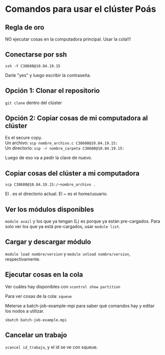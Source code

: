 # Comandos para usar el clúster Poás

## Regla de oro
NO ejecutar cosas en la computadora principal. Usar la cola!!!

## Conectarse por ssh
`ssh -Y C38680@10.84.19.15`

Darle "yes" y luego escribir la contraseña.

## Opción 1: Clonar el repositorio
`git clone` dentro del clúster

## Opción 2: Copiar cosas de mi computadora al clúster
Es el secure copy. <br>
Un archivo: `scp nombre_archivo.c C38680@10.84.19.15:` <br>
Un directorio: `scp -r nombre_carpeta C38680@10.84.19.15:` <br>

Luego de eso va a pedir la clave de nuevo.

## Copiar cosas del clúster a mi computadora
`scp C38680@10.84.19.15:/~nombre_archivo .` <br>

El . es el directorio actual. El ~ es el home/usuario.

## Ver los módulos disponibles
`module avail` y los que ya tengan (L) es porque ya están pre-cargados. Para solo ver los que ya está pre-cargados, usar `module list`.

## Cargar y descargar módulo
`module load nombre/version` y `module unload nombre/version`, respectivamente.

## Ejecutar cosas en la cola
Ver cuáles hay disponibles con `scontrol show partition` <br>

Para ver cosas de la cola: `squeue` <br>

Meterse a batch-job-example-mpi para saber qué comandos hay y editar los nodos a utilizar. <br>

`sbatch batch-job-example.mpi` <br>

## Cancelar un trabajo
`scancel id_trabajo`, y el id se ve con squeue.
